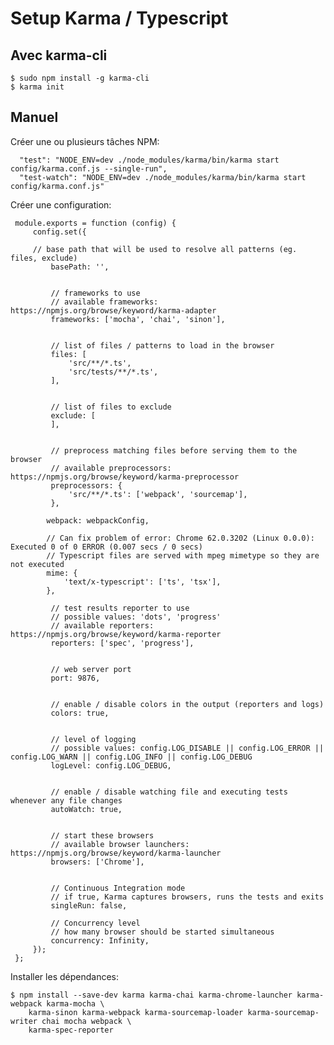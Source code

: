 # Setup Karma / Typescript

## Avec karma-cli

    $ sudo npm install -g karma-cli
    $ karma init

## Manuel

Créer une ou plusieurs tâches NPM:

      "test": "NODE_ENV=dev ./node_modules/karma/bin/karma start config/karma.conf.js --single-run",
      "test-watch": "NODE_ENV=dev ./node_modules/karma/bin/karma start config/karma.conf.js"
      
Créer une configuration:
     
     module.exports = function (config) {
         config.set({
     
         // base path that will be used to resolve all patterns (eg. files, exclude)
             basePath: '',
     
     
             // frameworks to use
             // available frameworks: https://npmjs.org/browse/keyword/karma-adapter
             frameworks: ['mocha', 'chai', 'sinon'],
     
     
             // list of files / patterns to load in the browser
             files: [
                 'src/**/*.ts',
                 'src/tests/**/*.ts',
             ],
     
     
             // list of files to exclude
             exclude: [
             ],
     
     
             // preprocess matching files before serving them to the browser
             // available preprocessors: https://npmjs.org/browse/keyword/karma-preprocessor
             preprocessors: {
                 'src/**/*.ts': ['webpack', 'sourcemap'],
             },
     
            webpack: webpackConfig,
            
            // Can fix problem of error: Chrome 62.0.3202 (Linux 0.0.0): Executed 0 of 0 ERROR (0.007 secs / 0 secs)
            // Typescript files are served with mpeg mimetype so they are not executed
            mime: {
                'text/x-typescript': ['ts', 'tsx'],
            },
     
             // test results reporter to use
             // possible values: 'dots', 'progress'
             // available reporters: https://npmjs.org/browse/keyword/karma-reporter
             reporters: ['spec', 'progress'],
     
     
             // web server port
             port: 9876,
     
     
             // enable / disable colors in the output (reporters and logs)
             colors: true,
     
     
             // level of logging
             // possible values: config.LOG_DISABLE || config.LOG_ERROR || config.LOG_WARN || config.LOG_INFO || config.LOG_DEBUG
             logLevel: config.LOG_DEBUG,
     
     
             // enable / disable watching file and executing tests whenever any file changes
             autoWatch: true,
     
     
             // start these browsers
             // available browser launchers: https://npmjs.org/browse/keyword/karma-launcher
             browsers: ['Chrome'],
     
     
             // Continuous Integration mode
             // if true, Karma captures browsers, runs the tests and exits
             singleRun: false,
     
             // Concurrency level
             // how many browser should be started simultaneous
             concurrency: Infinity,
         });
     };
  

Installer les dépendances:

    $ npm install --save-dev karma karma-chai karma-chrome-launcher karma-webpack karma-mocha \
        karma-sinon karma-webpack karma-sourcemap-loader karma-sourcemap-writer chai mocha webpack \
        karma-spec-reporter
        
        